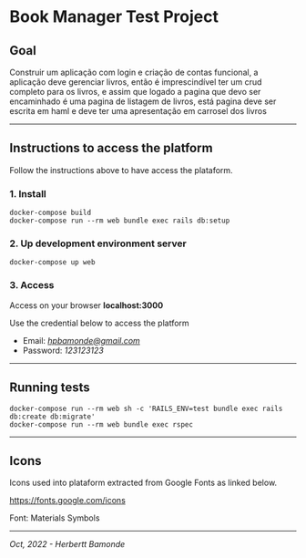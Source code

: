 # Book Manager Test Project

## Goal

Construir um aplicação com login e criação de contas funcional,
a aplicação deve gerenciar livros, então é imprescindível ter um crud completo para os livros,
e assim que logado a pagina que devo ser encaminhado é uma pagina de listagem de livros, está pagina deve ser escrita em haml e deve ter uma apresentação em carrosel dos livros

- - - -

## Instructions to access the platform

Follow the instructions above to have access the plataform.

### 1. Install
```
docker-compose build
docker-compose run --rm web bundle exec rails db:setup
```

### 2. Up development environment server
```
docker-compose up web
```

### 3. Access

Access on your browser **localhost:3000**

Use the credential below to access the platform

* Email: *hpbamonde@gmail.com*
* Password: *123123123*

- - - -

## Running tests
```
docker-compose run --rm web sh -c 'RAILS_ENV=test bundle exec rails db:create db:migrate'
docker-compose run --rm web bundle exec rspec
```

- - - -

## Icons

Icons used into plataform extracted from Google Fonts as linked below.

https://fonts.google.com/icons

Font: Materials Symbols

- - - -

*Oct, 2022 - Herbertt Bamonde*
